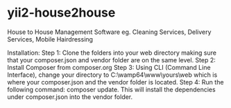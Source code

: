 # yii2-house2house
House to House Management Software eg. Cleaning Services, Delivery Services, Mobile Hairdressing

Installation: 
Step 1: Clone the folders into your web directory making sure that your composer.json and vendor folder are on the same level.
Step 2: Install Composer from composer.org
Step 3: Using CLI (Command Line Interface), change your directory to C:\wamp64\www\yours\web which is where your composer.json
        and the vendor folder is located.
Step 4: Run the following command: composer update. This will install the dependencies under composer.json into the vendor folder.


